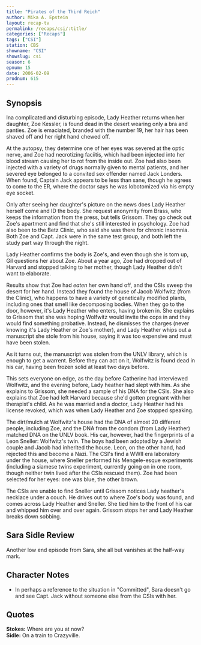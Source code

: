 ```yaml
---
title: "Pirates of the Third Reich"
author: Mika A. Epstein
layout: recap-tv
permalink: /recaps/csi/:title/
categories: ["Recaps"]
tags: ["CSI"]
station: CBS
showname: "CSI"
showslug: csi
season: 6
epnum: 15
date: 2006-02-09
prodnum: 615  
---
```


## Synopsis

Ina complicated and disturbing episode, Lady Heather returns when her daughter, Zoe Kessler, is found dead in the desert wearing only a bra and panties. Zoe is emaciated, branded with the number 19, her hair has been shaved off and her right hand chewed off.

At the autopsy, they determine one of her eyes was severed at the optic nerve, and Zoe had necrotizing faciitis, which had been injected into her blood stream causing her to rot from the inside out. Zoe had also been injected with a variety of drugs normally given to mental patients, and her severed eye belonged to a convited sex offender named Jack Londers. When found, Captain Jack appears to be less than sane, though he agrees to come to the ER, where the doctor says he was lobotomized via his empty eye socket.

Only after seeing her daughter's picture on the news does Lady Heather herself come and ID the body. She request anonymity from Brass, who keeps the information from the press, but tells Grissom. They go check out Zoe's apartment and find that she's still interested in psychology. Zoe had also been to the Betz Clinic, who said she was there for chronic insomnia. Both Zoe and Capt. Jack were in the same test group, and both left the study part way through the night.

Lady Heather confirms the body is Zoe's, and even though she is torn up, Gil questions her about Zoe. About a year ago, Zoe had dropped out of Harvard and stopped talking to her mother, though Lady Heather didn't want to elaborate.

Results show that Zoe had _eaten_ her own hand off, and the CSIs sweep the desert for her hand. Instead they found the house of Jacob Wolfwitz (from the Clinic), who happens to have a variety of genetically modified plants, including ones that smell like decomposing bodies. When they go to the door, however, it's Lady Heather who enters, having broken in. She explains to Grissom that she was hoping Wolfwitz would invite the cops in and they would find something probative. Instead, he dismisses the charges (never knowing it's Lady Heather or Zoe's mother), and Lady Heather whips out a manuscript she stole from his house, saying it was too expensive and must have been stolen.

As it turns out, the manuscript was stolen from the UNLV library, which is enough to get a warrent. Before they can act on it, Wolfwitz is found dead in his car, having been frozen solid at least two days before.

This sets everyone on edge, as the day before Catherine had interviewed Wolfwitz, and the evening before, Lady heather had slept with him. As she explains to Grissom, she needed a sample of his DNA for the CSIs. She also explains that Zoe had left Harvard because she'd gotten pregnant with her therapist's child. As he was married and a doctor, Lady Heather had his license revoked, which was when Lady Heather and Zoe stopped speaking.

The dirt/mulch at Wolfwitz's house had the DNA of almost 20 different people, including Zoe, and the DNA from the condom (from Lady Heather) matched DNA on the UNLV book. His car, however, had the fingerprints of a Leon Sneller: Wolfwitz's twin. The boys had been adopted by a Jewish couple and Jacob had inherited the house. Leon, on the other hand, had rejected this and become a Nazi. The CSI's find a WWII era laboratory under the house, where Sneller performed his Mengele-esque experiments (including a siamese twins experiment, currently going on in one room, though neither twin lived after the CSIs rescued them). Zoe had been selected for her eyes: one was blue, the other brown.

The CSIs are unable to find Sneller until Grissom notices Lady heather's necklace under a couch. He drives out to where Zoe's body was found, and comes across Lady Heather and Sneller. She tied him to the front of his car and whipped him over and over again. Grissom stops her and Lady Heather breaks down sobbing.

## Sara Sidle Review

Another low end episode from Sara, she all but vanishes at the half-way mark.

## Character Notes

* In perhaps a reference to the situation in "Committed", Sara doesn't go and see Capt. Jack without someone else from the CSIs with her.

## Quotes

**Stokes:** Where are you at now?  
**Sidle:** On a train to Crazyville.
